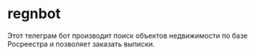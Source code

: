 # regnbot
Этот телеграм бот производит поиск объектов недвижимости по базе Росреестра и позволяет заказать выписки.

